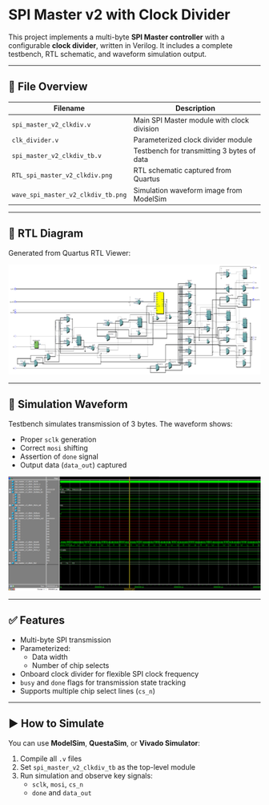 # SPI Master v2 with Clock Divider

This project implements a multi-byte **SPI Master controller** with a configurable **clock divider**, written in Verilog. It includes a complete testbench, RTL schematic, and waveform simulation output.

---

## 📁 File Overview

| Filename                       | Description                                      |
|-------------------------------|--------------------------------------------------|
| `spi_master_v2_clkdiv.v`      | Main SPI Master module with clock division       |
| `clk_divider.v`               | Parameterized clock divider module               |
| `spi_master_v2_clkdiv_tb.v`   | Testbench for transmitting 3 bytes of data       |
| `RTL_spi_master_v2_clkdiv.png` | RTL schematic captured from Quartus             |
| `wave_spi_master_v2_clkdiv_tb.png` | Simulation waveform image from ModelSim     |

---

## 🧩 RTL Diagram

Generated from Quartus RTL Viewer:

![RTL](RTL_spi_master_v2_clkdiv.png)

---

## 🌊 Simulation Waveform

Testbench simulates transmission of 3 bytes.
The waveform shows:
- Proper `sclk` generation
- Correct `mosi` shifting
- Assertion of `done` signal
- Output data (`data_out`) captured

![Waveform](wave_spi_master_v2_clkdiv_tb.png)

---

## ✅ Features

- Multi-byte SPI transmission
- Parameterized:
  - Data width
  - Number of chip selects
- Onboard clock divider for flexible SPI clock frequency
- `busy` and `done` flags for transmission state tracking
- Supports multiple chip select lines (`cs_n`)

---

## ▶️ How to Simulate

You can use **ModelSim**, **QuestaSim**, or **Vivado Simulator**:

1. Compile all `.v` files
2. Set `spi_master_v2_clkdiv_tb` as the top-level module
3. Run simulation and observe key signals:
   - `sclk`, `mosi`, `cs_n`
   - `done` and `data_out`

